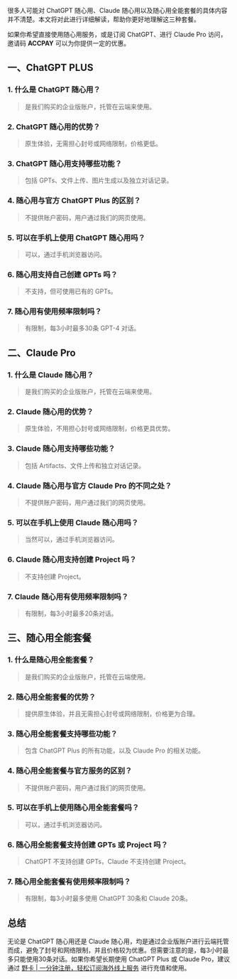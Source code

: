 很多人可能对 ChatGPT 随心用、Claude 随心用以及随心用全能套餐的具体内容并不清楚。本文将对此进行详细解读，帮助你更好地理解这三种套餐。

如果你希望直接使用随心用服务，或是订阅 ChatGPT、进行 Claude Pro 访问，邀请码 **ACCPAY** 可以为你提供一定的优惠。

## 一、ChatGPT PLUS

### 1. 什么是 ChatGPT 随心用？
> 是我们购买的企业版账户，托管在云端来使用。

### 2. ChatGPT 随心用的优势？
> 原生体验，无需担心封号或网络限制，价格更低。

### 3. ChatGPT 随心用支持哪些功能？
> 包括 GPTs、文件上传、图片生成以及独立对话记录。

### 4. 随心用与官方 ChatGPT Plus 的区别？
> 不提供账户密码，用户通过我们的网页使用。

### 5. 可以在手机上使用 ChatGPT 随心用吗？
> 可以，通过手机浏览器访问。

### 6. 随心用支持自己创建 GPTs 吗？
> 不支持，但可使用已有的 GPTs。

### 7. 随心用有使用频率限制吗？
> 有限制，每3小时最多30条 GPT-4 对话。

## 二、Claude Pro

### 1. 什么是 Claude 随心用？
> 是我们购买的企业版账户，托管在云端来使用。

### 2. Claude 随心用的优势？
> 原生体验，不用担心封号或网络限制，价格更具优势。

### 3. Claude 随心用支持哪些功能？
> 包括 Artifacts、文件上传和独立对话记录。

### 4. Claude 随心用与官方 Claude Pro 的不同之处？
> 不提供账户密码，用户通过我们的网页使用。

### 5. 可以在手机上使用 Claude 随心用吗？
> 当然可以，通过手机浏览器访问。

### 6. Claude 随心用支持创建 Project 吗？
> 不支持创建 Project。

### 7. Claude 随心用有使用频率限制吗？
> 有限制，每3小时最多20条对话。

## 三、随心用全能套餐

### 1. 什么是随心用全能套餐？
> 是我们购买的企业版账户，托管在云端使用。

### 2. 随心用全能套餐的优势？
> 提供原生体验，并且无需担心封号或网络限制，价格更为合理。

### 3. 随心用全能套餐支持哪些功能？
> 包含 ChatGPT Plus 的所有功能，以及 Claude Pro 的相关功能。

### 4. 随心用全能套餐与官方服务的区别？
> 不提供账户密码，用户通过我们的网页使用。

### 5. 可以在手机上使用随心用全能套餐吗？
> 可以，通过手机浏览器访问。

### 6. 随心用全能套餐支持创建 GPTs 或 Project 吗？
> ChatGPT 不支持创建 GPTs，Claude 不支持创建 Project。

### 7. 随心用全能套餐有使用频率限制吗？
> 有限制，每3小时最多使用 ChatGPT 30条和 Claude 20条。

## 总结

无论是 ChatGPT 随心用还是 Claude 随心用，均是通过企业版账户进行云端托管而成，避免了封号和网络限制，并且价格较为优惠。但需要注意的是，每3小时最多只能使用30条对话。如果你希望长期使用 ChatGPT Plus 或 Claude Pro，建议通过 [野卡 | 一分钟注册，轻松订阅海外线上服务](https://bit.ly/bewildcard) 进行充值和使用。